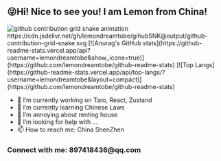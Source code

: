 <h2>😜Hi! Nice to see you! I am Lemon from China!</h2>
<picture>
  <source media="(prefers-color-scheme: dark)" srcset="https://cdn.jsdelivr.net/gh/lemondreamtobe/gihubSNK@output/github-contribution-grid-snake.svg">
  <source media="(prefers-color-scheme: light)" srcset="https://cdn.jsdelivr.net/gh/lemondreamtobe/gihubSNK@output/github-contribution-grid-snake.svg">
  <img alt="github contribution grid snake animation" src="https://cdn.jsdelivr.net/gh/lemondreamtobe/gihubSNK@output/github-contribution-grid-snake.svg">
</picture>
https://cdn.jsdelivr.net/gh/lemondreamtobe/gihubSNK@output/github-contribution-grid-snake.svg
[![Anurag's GitHub stats](https://github-readme-stats.vercel.app/api?username=lemondreamtobe&show_icons=true)](https://github.com/lemondreamtobe/github-readme-stats)
[![Top Langs](https://github-readme-stats.vercel.app/api/top-langs/?username=lemondreamtobe&layout=compact)](https://github.com/lemondreamtobe/github-readme-stats)

- 🔭 I’m currently working on Taro, React, Zustand
- 🌱 I’m currently learning Chinese Laws
- 👯 I’m annoying about renting house
- 🤔 I’m looking for help with ...
- 📫 How to reach me: China ShenZhen


<h3 align="left">Connect with me: 897418436@qq.com</h3>
<p align="left">
</p>

